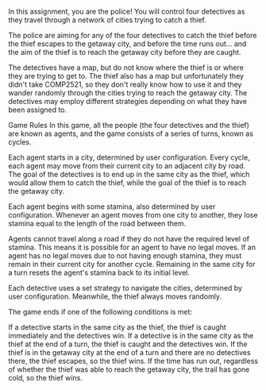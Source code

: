 In this assignment, you are the police! You will control four detectives as they travel through a network of cities trying to catch a thief.

The police are aiming for any of the four detectives to catch the thief before the thief escapes to the getaway city, and before the time runs out... and the aim of the thief is to reach the getaway city before they are caught.

The detectives have a map, but do not know where the thief is or where they are trying to get to. The thief also has a map but unfortunately they didn't take COMP2521, so they don't really know how to use it and they wander randomly through the cities trying to reach the getaway city. The detectives may employ different strategies depending on what they have been assigned to.

Game Rules
In this game, all the people (the four detectives and the thief) are known as agents, and the game consists of a series of turns, known as cycles.

Each agent starts in a city, determined by user configuration. Every cycle, each agent may move from their current city to an adjacent city by road. The goal of the detectives is to end up in the same city as the thief, which would allow them to catch the thief, while the goal of the thief is to reach the getaway city.

Each agent begins with some stamina, also determined by user configuration. Whenever an agent moves from one city to another, they lose stamina equal to the length of the road between them.

Agents cannot travel along a road if they do not have the required level of stamina. This means it is possible for an agent to have no legal moves. If an agent has no legal moves due to not having enough stamina, they must remain in their current city for another cycle. Remaining in the same city for a turn resets the agent's stamina back to its initial level.

Each detective uses a set strategy to navigate the cities, determined by user configuration. Meanwhile, the thief always moves randomly.

The game ends if one of the following conditions is met:

If a detective starts in the same city as the thief, the thief is caught immediately and the detectives win.
If a detective is in the same city as the thief at the end of a turn, the thief is caught and the detectives win.
If the thief is in the getaway city at the end of a turn and there are no detectives there, the thief escapes, so the thief wins.
If the time has run out, regardless of whether the thief was able to reach the getaway city, the trail has gone cold, so the thief wins.
